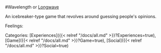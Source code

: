 #Wavelength or [Longwave](https://longwave.web.app/)

An icebreaker-type game that revolves around guessing people's opinions.

Feelings: 



Categories: [Experiences]({{< relref "/docs/all.md" >}}?Experiences=true), [Game]({{< relref "/docs/all.md" >}}?Game=true), [Social]({{< relref "/docs/all.md" >}}?Social=true)